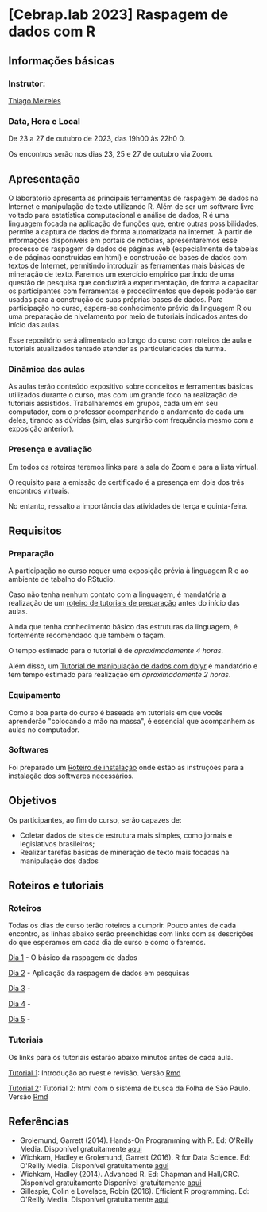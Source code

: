 # [Cebrap.lab 2023] Raspagem de dados com R

## Informações básicas

### Instrutor: 
	
[Thiago Meireles](https://thiagomeireles.github.io/)

### Data, Hora e Local

De 23 a 27 de outubro de 2023, das 19h00 às 22h0  0.

Os encontros serão nos dias 23, 25 e 27 de outubro via Zoom.

## Apresentação

O laboratório apresenta as principais ferramentas de raspagem de dados na Internet e manipulação de texto utilizando R. Além de ser um software livre voltado para estatística computacional e análise de dados, R é uma linguagem focada na aplicação de funções que, entre outras possibilidades, permite a captura de dados de forma automatizada na internet. A partir de informações disponíveis em portais de notícias, apresentaremos esse processo de raspagem de dados de páginas web (especialmente de tabelas e de páginas construídas em html) e construção de bases de dados com textos de Internet, permitindo introduzir as ferramentas mais básicas de mineração de texto. Faremos um exercício empírico partindo de uma questão de pesquisa que conduzirá a experimentação, de forma a capacitar os participantes com ferramentas e procedimentos que depois poderão ser usadas para a construção de suas próprias bases de dados. Para participação no curso, espera-se conhecimento prévio da linguagem R ou uma preparação de nivelamento por meio de tutoriais indicados antes do início das aulas.

Esse repositório será alimentado ao longo do curso com roteiros de aula e tutoriais atualizados tentado atender as particularidades da turma.

### Dinâmica das aulas

As aulas terão conteúdo expositivo sobre conceitos e ferramentas básicas utilizados durante o curso, mas com um grande foco na realização de tutoriais assistidos. Trabalharemos em grupos, cada um em seu computador, com o professor acompanhando o andamento de cada um deles, tirando as dúvidas (sim, elas surgirão com frequência mesmo com a exposição anterior).

### Presença e avaliação

Em todos os roteiros teremos links para a sala do Zoom e para a lista virtual.

O requisito para a emissão de certificado é a presença em dois dos três encontros virtuais.

No entanto, ressalto a importância das atividades de terça e quinta-feira.

## Requisitos

### Preparação

A participação no curso requer uma exposição prévia à linguagem R e ao ambiente de tabalho do RStudio.

Caso não tenha nenhum contato com a linguagem, é mandatória a realização de um [roteiro de tutoriais de preparação](https://github.com/thiagomeireles/cebraplab_raspagem_2023/blob/main/roteiros/pre_curso/01_basico.md) antes do início das aulas. 

Ainda que tenha conhecimento básico das estruturas da linguagem, é fortemente recomendado que tambem o façam.

O tempo estimado para o tutorial é de *aproximadamente 4 horas*.

Além disso, um [Tutorial de manipulação de dados com dplyr](https://github.com/thiagomeireles/cebraplab_raspagem_2023/blob/main/tutoriais/pre_curso/Tutorial_05.md) é mandatório e tem tempo estimado para realização em *aproximadamente 2 horas*.

### Equipamento

Como a boa parte do curso é baseada em tutoriais em que vocês aprenderão "colocando a mão na massa", é essencial que acompanhem as aulas no computador.

### Softwares

Foi preparado um [Roteiro de instalação](https://github.com/thiagomeireles/cebraplab_raspagem_2023/blob/main/roteiros/pre_curso/00_instalacao.md) onde estão as instruções para a instalação dos softwares necessários.

## Objetivos

Os participantes, ao fim do curso, serão capazes de:
- Coletar dados de sites de estrutura mais simples, como jornais e legislativos brasileiros;
- Realizar tarefas básicas de mineração de texto mais focadas na manipulação dos dados

## Roteiros e tutoriais

### Roteiros

Todas os dias de curso terão roteiros a cumprir. Pouco antes de cada encontro, as linhas abaixo serão preenchidas com links com as descrições do que esperamos em cada dia de curso e como o faremos.

[Dia 1](https://github.com/thiagomeireles/cebraplab_raspagem_2023/blob/main/roteiros/dia_1.md) - O básico da raspagem de dados

[Dia 2](https://github.com/thiagomeireles/cebraplab_raspagem_2023/blob/main/roteiros/dia_2.md) - Aplicação da raspagem de dados em pesquisas

[Dia 3]() - 

[Dia 4]() - 

[Dia 5]() - 

### Tutoriais

Os links para os tutoriais estarão abaixo minutos antes de cada aula.

[Tutorial 1](https://github.com/thiagomeireles/cebraplab_raspagem_2023/blob/main/tutoriais/tutorial_01.md): Introdução ao rvest e revisão. Versão [Rmd](https://github.com/thiagomeireles/cebraplab_raspagem_2023/blob/main/tutoriais/tutorial_01.Rmd)

[Tutorial 2](https://github.com/thiagomeireles/cebraplab_raspagem_2023/blob/main/tutoriais/tutorial_02.md): Tutorial 2: html com o sistema de busca da Folha de São Paulo. Versão [Rmd](https://github.com/thiagomeireles/cebraplab_raspagem_2023/blob/main/tutoriais/tutorial_02.Rmd)

## Referências

- Grolemund, Garrett (2014). Hands-On Programming with R. Ed: O'Reilly Media. Disponível gratuitamente [aqui](https://rstudio-education.github.io/hopr/)
- Wichkam, Hadley e Grolemund, Garrett (2016). R for Data Science. Ed: O'Reilly Media. Disponível gratuitamente [aqui](http://r4ds.had.co.nz/data-visualisation.html)
- Wichkam, Hadley (2014). Advanced R. Ed: Chapman and Hall/CRC. Disponível gratuitamente Disponível gratuitamente [aqui](http://adv-r.had.co.nz/)
- Gillespie, Colin e Lovelace, Robin (2016). Efficient R programming. Ed: O'Reilly Media. Disponível gratuitamente [aqui](https://csgillespie.github.io/efficientR/)
